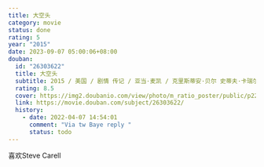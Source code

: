 ```yaml
---
title: 大空头
category: movie
status: done
rating: 5
year: "2015"
date: 2023-09-07 05:00:06+08:00
douban:
  id: "26303622"
  title: 大空头
  subtitle: 2015 / 美国 / 剧情 传记 / 亚当·麦凯 / 克里斯蒂安·贝尔 史蒂夫·卡瑞尔
  rating: 8.5
  cover: https://img2.doubanio.com/view/photo/m_ratio_poster/public/p2283531871.jpg
  link: https://movie.douban.com/subject/26303622/
  history:
    - date: 2022-04-07 14:54:01
      comment: "Via tw Baye reply "
      status: todo
---
```


喜欢Steve Carell
